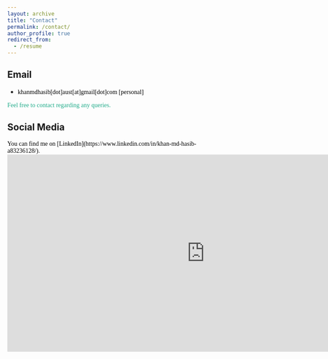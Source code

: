 ```yaml
---
layout: archive
title: "Contact"
permalink: /contact/
author_profile: true
redirect_from:
  - /resume
---
```

<!-- <span style="color:black; font-family:Georgia;">You can download a pdf copy of my <a href="../files/CV/resume.pdf">[CV]</a> here.</span>

<iframe src="/files/CV/resume.pdf" width="100%" height="500" frameborder="no" border="0" marginwidth="0" marginheight="0"></iframe>

<br> -->


## Email
+ <span style="font-family:Trebuchet MS; color:black;">khanmdhasib[dot]aust[at]gmail[dot]com [personal] </span><br/>
<!-- + <span style="font-family:Trebuchet MS; color:black;"> [official] </span><br/> -->
<!--khanmdhasib.aust@gmail.com -->
<!-- + <span style="font-family:Trebuchet MS; color:black;">mustavi[at]rite[dot]com[dot]bd [official] </span><br/> -->
<!-- + <span style="font-family:Trebuchet MS; color:black;"> [official] </span> -->

<span style="color:#1FAB89; font-family:Georgia;">Feel free to contact regarding any queries.</span><br>
## Social Media
<span style="color:black; font-family:Georgia;">
You can find me on [LinkedIn](https://www.linkedin.com/in/khan-md-hasib-a83236128/).
</span>

<!-- ## Office
[Office website]()
<address>
<span style="color:black; font-family:Georgia;">
,<br>
,<br>
,<br>
, 
</span> 
</address> 
<br/>
 -->
<iframe src="https://www.google.com/maps/embed?pb=!1m14!1m8!1m3!1d433278.8520840094!2d115.839701!3d-31.96114!3m2!1i1024!2i768!4f13.1!3m3!1m2!1s0x2a32a4ee6e7380e9%3A0xf04f0b618f28290!2sThe%20University%20of%20Western%20Australia!5e0!3m2!1sen!2sbd!4v1729353380897!5m2!1sen!2sbd" width="900" height="450" style="border:0;" allowfullscreen="" loading="lazy" referrerpolicy="no-referrer-when-downgrade"></iframe>
